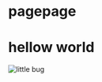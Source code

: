 # pagepage

# hellow world
![little bug](https://i.pinimg.com/564x/aa/32/b9/aa32b9dc859c9fda48c6f40258180506.jpg)
